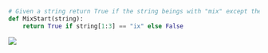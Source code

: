 ```.py
# Given a string return True if the string beings with "mix" except the "m" can be anything
def MixStart(string):
    return True if string[1:3] == "ix" else False
```

![](https://i.imgur.com/TL3NNw6.png)
